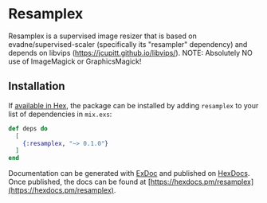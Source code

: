 # Resamplex

Resamplex is a supervised image resizer that is based on evadne/supervised-scaler (specifically its "resampler" dependency) and depends on libvips (https://jcupitt.github.io/libvips/). NOTE: Absolutely NO use of ImageMagick or GraphicsMagick!

## Installation

If [available in Hex](https://hex.pm/docs/publish), the package can be installed
by adding `resamplex` to your list of dependencies in `mix.exs`:

```elixir
def deps do
  [
    {:resamplex, "~> 0.1.0"}
  ]
end
```

Documentation can be generated with [ExDoc](https://github.com/elixir-lang/ex_doc)
and published on [HexDocs](https://hexdocs.pm). Once published, the docs can
be found at [https://hexdocs.pm/resamplex](https://hexdocs.pm/resamplex).

